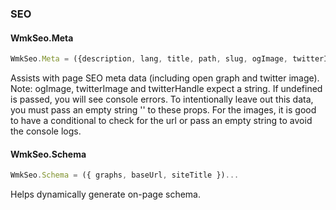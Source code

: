 ### SEO

#### WmkSeo.Meta

```jsx
WmkSeo.Meta = ({description, lang, title, path, slug, ogImage, twitterImage, twitterHandle, baseUrl, siteTitle})...
```

Assists with page SEO meta data (including open graph and twitter image).
Note: ogImage, twitterImage and twitterHandle expect a string. If undefined is passed, you will see console errors. To intentionally leave out this data, you must pass an empty string '' to these props. For the images, it is good to have a conditional to check for the url or pass an empty string to avoid the console logs.

#### WmkSeo.Schema

```jsx
WmkSeo.Schema = ({ graphs, baseUrl, siteTitle })...
```

Helps dynamically generate on-page schema.
